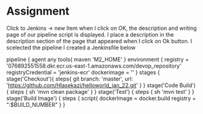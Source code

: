 # Assignment
Click to Jenkins -> new Item 
when I click on OK, the description and writing page of our pipeline script is displayed.
 I place  a description in the description section of the page that appeared when I click on Ok button. 
 I scelected the pipeline
 I created a Jenkinsfile below
 
pipeline {
    agent any
    tools{
        maven 'M2_HOME'
    }
    environment {
    registry = '076892551558.dkr.ecr.us-east-1.amazonaws.com/devop_repository'
    registryCredential = 'jenkins-ecr'
    dockerimage = ''
  }
    stages {
        stage('Checkout'){
            steps{
                git branch: 'master', url: 'https://github.com/Hlasekazi/helloworld_jan_22.git'
            }
        }
        stage('Code Build') {
            steps {
                sh 'mvn clean package'
            }
        }
        stage('Test') {
            steps {
                sh 'mvn test'
            }
        }
        stage('Build Image') {
            steps {
                script{
                    dockerImage = docker.build registry + ":$BUILD_NUMBER"
                } 
            }
